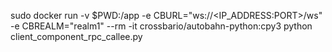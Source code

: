 sudo docker run -v  $PWD:/app  -e CBURL="ws://<IP_ADDRESS:PORT>/ws" -e CBREALM="realm1"  --rm -it crossbario/autobahn-python:cpy3 python  client_component_rpc_callee.py
